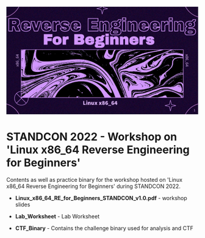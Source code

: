 ![alt text](images/re_for_beginners.png)
# STANDCON 2022 - Workshop on 'Linux x86_64 Reverse Engineering for Beginners'

Contents as well as practice binary for the workshop hosted on 'Linux x86_64 Reverse Engineering for Beginners' during STANDCON 2022.

- **Linux_x86_64_RE_for_Beginners_STANDCON_v1.0.pdf** - workshop slides

- **Lab_Worksheet** - Lab Worksheet

- **CTF_Binary** - Contains the challenge binary used for analysis and CTF
